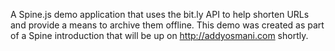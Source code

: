 A Spine.js demo application that uses the bit.ly API to help shorten URLs and provide a means to archive them offline. This demo was created as part of a Spine introduction that will be up on http://addyosmani.com shortly.